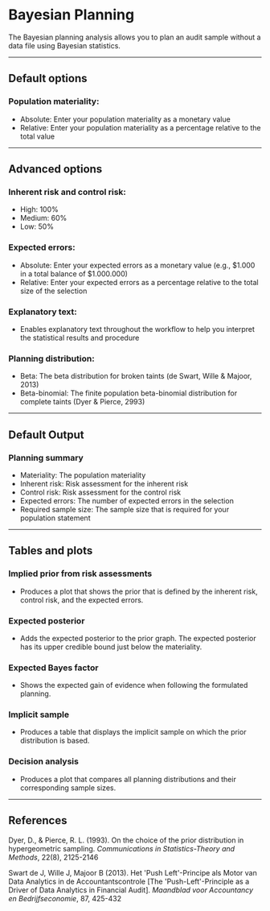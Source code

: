 Bayesian Planning
==========================

The Bayesian planning analysis allows you to plan an audit sample without a data file using Bayesian statistics.

----

Default options
-------
### Population materiality:
- Absolute: Enter your population materiality as a monetary value
- Relative: Enter your population materiality as a percentage relative to the total value

----

Advanced options
-------
### Inherent risk and control risk:
- High: 100%
- Medium: 60%
- Low: 50%

### Expected errors:
- Absolute: Enter your expected errors as a monetary value (e.g., $1.000 in a total balance of $1.000.000)
- Relative: Enter your expected errors as a percentage relative to the total size of the selection

### Explanatory text:
- Enables explanatory text throughout the workflow to help you interpret the statistical results and procedure

### Planning distribution:
- Beta: The beta distribution for broken taints (de Swart, Wille & Majoor, 2013)
- Beta-binomial: The finite population beta-binomial distribution for complete taints (Dyer & Pierce, 2993)

----

Default Output
-------

### Planning summary
- Materiality: The population materiality
- Inherent risk: Risk assessment for the inherent risk
- Control risk: Risk assessment for the control risk
- Expected errors: The number of expected errors in the selection
- Required sample size: The sample size that is required for your population statement

----

Tables and plots
-------

### Implied prior from risk assessments
- Produces a plot that shows the prior that is defined by the inherent risk, control risk, and the expected errors.

### Expected posterior
- Adds the expected posterior to the prior graph. The expected posterior has its upper credible bound just below the materiality.

### Expected Bayes factor
- Shows the expected gain of evidence when following the formulated planning.

### Implicit sample
- Produces a table that displays the implicit sample on which the prior distribution is based.

### Decision analysis
- Produces a plot that compares all planning distributions and their corresponding sample sizes.

----

References
-------

Dyer, D., & Pierce, R. L. (1993). On the choice of the prior distribution in hypergeometric sampling. <i>Communications in Statistics-Theory and Methods</i>, 22(8), 2125-2146

Swart de J, Wille J, Majoor B (2013). Het 'Push Left'-Principe als Motor van Data Analytics in de Accountantscontrole [The 'Push-Left'-Principle as a Driver of Data Analytics in Financial Audit]. <i>Maandblad voor Accountancy en Bedrijfseconomie</i>, 87, 425-432